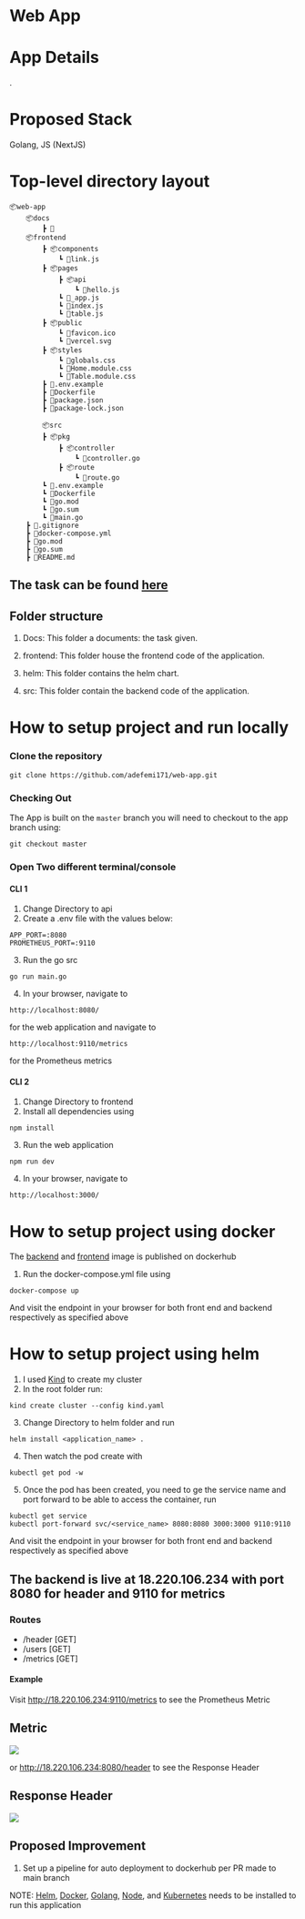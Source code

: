 # Web App



# App Details
.

# Proposed Stack

Golang, JS (NextJS)


# Top-level directory layout

    📦web-app
        📦docs
            ┣ 📜
        📦frontend
            ┣ 📦components
                ┗ 📜link.js
            ┣ 📦pages
                ┣ 📦api
                    ┗ 📜hello.js
                ┗ 📜_app.js
                ┗ 📜index.js
                ┗ 📜table.js
            ┣ 📦public
                ┗ 📜favicon.ico
                ┗ 📜vercel.svg
            ┣ 📦styles
                ┗ 📜globals.css
                ┗ 📜Home.module.css
                ┗ 📜Table.module.css
            ┣ 📜.env.example
            ┣ 📜Dockerfile
            ┣ 📜package.json
            ┣ 📜package-lock.json

            📦src
            ┣ 📦pkg
                ┣ 📦controller
                    ┗ 📜controller.go
                ┣ 📦route
                    ┗ 📜route.go
            ┗ 📜.env.example
            ┗ 📜Dockerfile
            ┗ 📜go.mod
            ┗ 📜go.sum
            ┗ 📜main.go
        ┣ 📜.gitignore
        ┣ 📜docker-compose.yml
        ┣ 📜go.mod
        ┣ 📜go.sum
        ┣ 📜README.md

## The task can be found [here](https://github.com/adefemi171/web-app/blob/main/Docs/Calipsa%20-%20Junior%20Devops%20Technical%20Assessment.1611157693.pdf)


## Folder structure

1. Docs: This folder a documents: the task given.

2. frontend: This folder house the frontend code of the application.

3. helm: This folder contains the helm chart.

4. src: This folder contain the backend code of the application.



# How to setup project and run locally

### Clone the repository 

```
git clone https://github.com/adefemi171/web-app.git
```
### Checking Out
The App is built on the ``` master ``` branch you will need to checkout to the app branch using:

```
git checkout master
```

### Open Two different terminal/console

#### CLI 1

1. Change Directory to api
2. Create a .env file with the values below:
```
APP_PORT=:8080
PROMETHEUS_PORT=:9110
```
3. Run the go src
```
go run main.go
```
4. In your browser, navigate to

```
http://localhost:8080/
```
for the web application and navigate to

```
http://localhost:9110/metrics
```
for the Prometheus metrics

#### CLI 2

1. Change Directory to frontend
2. Install all dependencies using
```
npm install
```
3. Run the web application
```
npm run dev
```
4. In your browser, navigate to

```
http://localhost:3000/
```

# How to setup project using docker
The [backend](https://hub.docker.com/repository/docker/adefemi171/web-api) and [frontend](https://hub.docker.com/repository/docker/adefemi171/web-app) image is published on dockerhub

1. Run the docker-compose.yml file using
```
docker-compose up
```
And visit the endpoint in your browser for both front end and backend respectively as specified above

# How to setup project using helm
1. I used [Kind](https://kind.sigs.k8s.io/) to create my cluster
2. In the root folder run:
```
kind create cluster --config kind.yaml
```
3. Change Directory to helm folder and run
```
helm install <application_name> .
```
4. Then watch the pod create with
```
kubectl get pod -w
```
5. Once the pod has been created, you need to ge the service name and port forward to be able to access the container, run
```
kubectl get service
kubectl port-forward svc/<service_name> 8080:8080 3000:3000 9110:9110
```

And visit the endpoint in your browser for both front end and backend respectively as specified above

## The backend is live at 18.220.106.234 with port 8080 for header and 9110 for metrics
### Routes

* /header [GET]
* /users [GET]
* /metrics [GET]

#### Example
Visit http://18.220.106.234:9110/metrics to see the Prometheus Metric 
## Metric
![](Docs/promMetric.png?raw=true)

or http://18.220.106.234:8080/header to see the Response Header
## Response Header
![](Docs/header.png?raw=true)



## Proposed Improvement
1. Set up a pipeline for auto deployment to dockerhub per PR made to main branch

NOTE: [Helm](https://helm.sh/docs/intro/install/), [Docker](https://docs.docker.com/get-docker/), [Golang](https://golang.org/doc/install), [Node](https://nodejs.org/en/download/), and [Kubernetes](https://kubernetes.io/docs/tasks/tools/install-kubectl/) needs to be installed to run this application




